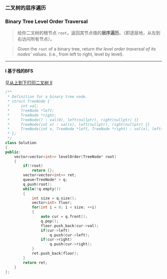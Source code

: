 ### 二叉树的层序遍历
### Binary Tree Level Order Traversal

> 给你二叉树的根节点 `root`，返回其节点值的**层序遍历**。（即逐层地，从左到右访问所有节点）。  

> Given the `root` of a binary tree, return *the level order traversal of its nodes' values*. (i.e., from left to right, level by level).  

----------

#### I 基于栈的BFS

见[从上到下打印二叉树 II](./%23剑指offer%2032%20-%20II.%20从上到下打印二叉树%20II.md)  

```cpp
/**
 * Definition for a binary tree node.
 * struct TreeNode {
 *     int val;
 *     TreeNode *left;
 *     TreeNode *right;
 *     TreeNode() : val(0), left(nullptr), right(nullptr) {}
 *     TreeNode(int x) : val(x), left(nullptr), right(nullptr) {}
 *     TreeNode(int x, TreeNode *left, TreeNode *right) : val(x), left(left), right(right) {}
 * };
 */
class Solution 
{
public:
    vector<vector<int>> levelOrder(TreeNode* root) 
    {
        if(!root)
            return {};
        vector<vector<int>> ret;
        queue<TreeNode* > q;
        q.push(root);
        while(!q.empty())
        {
            int size = q.size();
            vector<int> floor;
            for(int i = 0; i < size; ++i)
            {
                auto cur = q.front();
                q.pop();
                floor.push_back(cur->val);
                if(cur->left)
                    q.push(cur->left);
                if(cur->right)
                    q.push(cur->right);
            }
            ret.push_back(floor);
        }
        return ret;
    }
};
```
